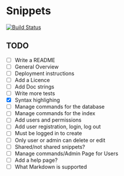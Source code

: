 Snippets
========

[![Build Status](https://travis-ci.org/andytom/snippets.svg?branch=master)](https://travis-ci.org/andytom/snippets)


TODO
----
- [ ] Write a README
 - [ ] General Overview
 - [ ] Deployment instructions
 - [ ] Add a Licence
- [ ] Add Doc strings
- [ ] Write more tests
- [x] Syntax highlighing
- [ ] Manage commands for the database
- [ ] Manage commands for the index
- [ ] Add users and permissions
 - [ ] Add user registration, login, log out
 - [ ] Must be logged in to create
 - [ ] Only user or admin can delete or edit
 - [ ] Shared/not shared snippets?
 - [ ] Manage commands/Admin Page for Users
- [ ] Add a help page?
 - [ ] What Markdown is supported
